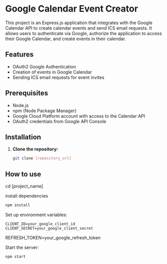 # Google Calendar Event Creator

This project is an Express.js application that integrates with the Google Calendar API to create calendar events and send ICS email requests. It allows users to authenticate via Google, authorize the application to access their Google Calendar, and create events in their calendar.

## Features

- OAuth2 Google Authentication
- Creation of events in Google Calendar
- Sending ICS email requests for event invites

## Prerequisites

- Node.js
- npm (Node Package Manager)
- Google Cloud Platform account with access to the Calendar API
- OAuth2 credentials from Google API Console

## Installation

1. **Clone the repository:**

   ```bash
   git clone [repository_url]
   ```

## How to use

cd [project_name]

install dependencies

```bash
npm install
```

Set up environment variables:

    CLIENT_ID=your_google_client_id
    CLIENT_SECRET=your_google_client_secret

REFRESH_TOKEN=your_google_refresh_token

Start the server:

```bash
npm start
```
